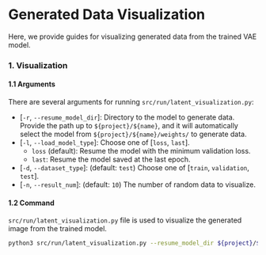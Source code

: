 # Generated Data Visualization
Here, we provide guides for visualizing generated data from the trained VAE model.

### 1. Visualization
#### 1.1 Arguments
There are several arguments for running `src/run/latent_visualization.py`:
* [`-r`, `--resume_model_dir`]: Directory to the model to generate data. Provide the path up to `${project}/${name}`, and it will automatically select the model from `${project}/${name}/weights/` to generate data.
* [`-l`, `--load_model_type`]: Choose one of [`loss`, `last`].
    * `loss` (default): Resume the model with the minimum validation loss.
    * `last`: Resume the model saved at the last epoch.
* [`-d`, `--dataset_type`]: (default: `test`) Choose one of [`train`, `validation`, `test`].
* [`-n`, `--result_num`]: (default: `10`) The number of random data to visualize.


#### 1.2 Command
`src/run/latent_visualization.py` file is used to visualize the generated image from the trained model.
```bash
python3 src/run/latent_visualization.py --resume_model_dir ${project}/${name}
```
